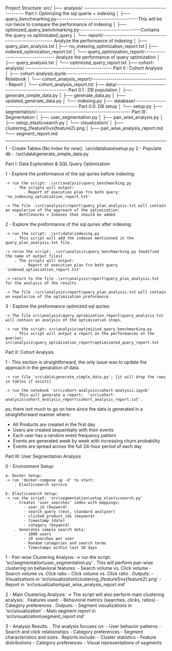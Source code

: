 Project Structure:
src/
├── analysis/ ------------------------------------------------- Part I: Optimizing the sql querie + indexing
│   ├── query_benchmarking.py----------------------------------------This will be run twice to compare the performance of indexing
│   ├── optimized_query_benchmarking.py------------------------------Contains the query vs optimizated_query
│   └── report/------------------------------------------------------ Analyze the performance of indexing
│       ├── query_plan_analysis.txt
|       ├── no_indexing_optimization_report.txt
|       ├── indexed_optimization_report.txt
│   └── query_optimization_report/---------------------------------- Analyze the performance of query optimization
│       ├── query_analysis.txt
│       └── optimized_query_report.txt
├── cohort-analysis/ ------------------------------------------ Part II : Cohort Analysis
│   ├── cohort-analysis.ipynb--------------------------------------- Notebook
│   └── cohort_analysis_report/------------------------------------- Report
│       └── cohort_analysis_report.txt
├── data/------------------------------------------------------ Part 0.1 : DB population
│   ├── generate_simple_data.py
│   ├── generate_data.py
│   ├── updated_generate_data.py
│   └── indexing.py
├── database/-------------------------------------------------- Part 0.0: DB setup
│   └── setup.py
├── segmentation/---------------------------------------------- Part III: Segmentation
│   ├── user_segmentation.py
│   ├── pair_wise_analysis.py
│   ├── setup_elasticsearch.py
│   └── visualization/
│       ├── clustering_{feature1}_vs_{feature2}.png
│       ├── pair_wise_analysis_report.md
        └── segment_report.md


-----------------------------------------------------------------------------


1 - Create Tables [No Index for now]: .\src\database\setup.py
2 - Populate db : .\src\data\generate_simple_data.py


Part I: Data Exploration & SQL Query Optimization

1 - Explore the preformance of the sql quries before indexing: 

    -> run the script: .\src\analysis\query_benchmarking.py
        . The scripts will output: 
            . Report of execution plan fro both query:  'no_indexing_optimization_report.txt'

    -> The file .\src\analysis\report\query_plan_analysis.txt will contain an expolarion of the approach of the optimization:
        . Bottlenecks + Indexes that should be added

2 - Explore the preformance of the sql quries after indexing: 

    -> run the script: .\src\data\indexing.py
        . This script will add the indexes mentionned in the query_plan_analysis.txt file. 

    -> rerun the script: .\src\analysis\query_benchmarking.py [modified the name of output files] 
        . The scripts will output: 
            . Report of execution plan fro both query 'indexed_optimization_report.txt'

    -> return to the file .\src\analysis\report\query_plan_analysis.txt for the analysis of the results

    -> The file .\src\analysis\report\query_plan_analysis.txt will contain an expolarion of the optimization preformance. 

3 - Explore the preformance optimized sql quries: 

    -> The file src\analysis\query_optimization_report\query_analysis.txt will contain an analysis of the optimization steps.

    -> run the script: src\analysis\optimizied_query_benchmarking.py
        . This script will output a report on the performances on the queries: src\analysis\query_optimization_report\optimizated_query_report.txt



Part II: Cohort Analysis

1 - This section is straightforward, the only issue was to update the approach in the genaration of data. 

    -> run file 'src\data\generate_simple_data.py'; [it will drop the rows in tables if exists]

    -> run the notebook 'src\cohort-analysis\cohort-analysis.ipynb'
        . This will generate a report:  'src\cohort-analysis\cohort_analysis_report\cohort_analysis_report.txt'. 

ps; there isnt much to go on here since the data is generated in a straightforward manner where:
- All Products are created in the first day 
- Users are created sequentially with their events
- Each user has a random event frequency pattern
- Events are generated week by week with increasing churn probability
- Events are spread across the full 24-hour period of each day


Part III: User Segmentation Analysis

0 - Environment Setup:

    a- Docker Setup:
    -> run 'docker-compose up -d' to start:
        . Elasticsearch service

    b- Elasticsearch Setup:
    -> run the script: 'src\segmentation\setup_elasticsearch.py'
        . Creates 'user_searches' index with mappings:
            - user_id (keyword)
            - search_query (text, standard analyzer)
            - clicked_product_ids (keyword)
            - timestamp (date)
            - category (keyword)
        . Generates sample search data:
            - 1000 users
            - 10 searches per user
            - Random categories and search terms
            - Timestamps within last 30 days

1 - Pair-wise Clustering Analysis:
    -> run the script: 'src\segmentation\user_segmentation.py'
        . This will perform pair-wise clustering on behavioral features:
            - Search volume vs. Click volume
            - Search volume vs. Click ratio
            - Click volume vs. Click ratio
        . Outputs:
            - Visualizations in 'src\visualization\clustering_{feature1}_vs_{feature2}.png'
            - Report in 'src\visualization\pair_wise_analysis_report.md'

2 - Main Clustering Analysis:
    -> The script will also perform main clustering analysis:
        . Features used:
            - Behavioral metrics (searches, clicks, ratios)
            - Category preferences
        . Outputs:
            - Segment visualizations in 'src\visualization\'
            - Main segment report in 'src\visualization\segment_report.md'

3 - Analysis Results:
    . The analysis focuses on:
        - User behavior patterns
        - Search and click relationships
        - Category preferences
        - Segment characteristics and sizes
    . Reports include:
        - Cluster statistics
        - Feature distributions
        - Category preferences
        - Visual representations of segments